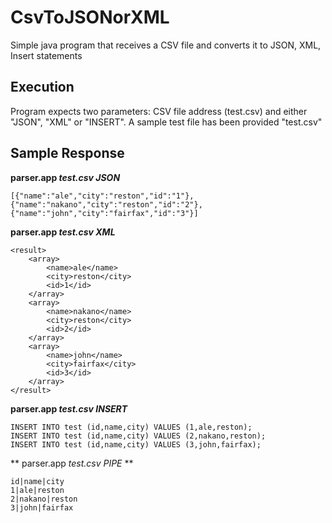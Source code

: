 # CsvToJSONorXML
Simple java program that receives a CSV file and converts it to JSON, XML, Insert statements

## Execution
Program expects two parameters: CSV file address (test.csv) and either "JSON", "XML" or "INSERT". 
A sample test file has been provided "test.csv" 


## Sample Response
**parser.app _test.csv_ _JSON_**

```
[{"name":"ale","city":"reston","id":"1"},
{"name":"nakano","city":"reston","id":"2"},
{"name":"john","city":"fairfax","id":"3"}]

```

**parser.app _test.csv_ _XML_**

```
<result>
	<array>
		<name>ale</name>
		<city>reston</city>
		<id>1</id>
	</array>
	<array>
		<name>nakano</name>
		<city>reston</city>
		<id>2</id>
	</array>
	<array>
		<name>john</name>
		<city>fairfax</city>
		<id>3</id>
	</array>
</result>

```

**parser.app _test.csv_ _INSERT_**
```
INSERT INTO test (id,name,city) VALUES (1,ale,reston);
INSERT INTO test (id,name,city) VALUES (2,nakano,reston);
INSERT INTO test (id,name,city) VALUES (3,john,fairfax);

```

** parser.app _test.csv_ _PIPE_ **

```
id|name|city
1|ale|reston
2|nakano|reston
3|john|fairfax
```
